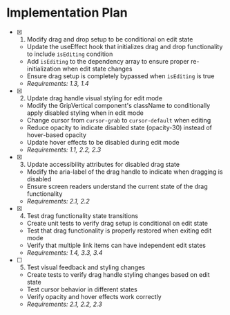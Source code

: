 # Implementation Plan

- [x] 1. Modify drag and drop setup to be conditional on edit state
  - Update the useEffect hook that initializes drag and drop functionality to include `isEditing` condition
  - Add `isEditing` to the dependency array to ensure proper re-initialization when edit state changes
  - Ensure drag setup is completely bypassed when `isEditing` is true
  - _Requirements: 1.3, 1.4_

- [x] 2. Update drag handle visual styling for edit mode
  - Modify the GripVertical component's className to conditionally apply disabled styling when in edit mode
  - Change cursor from `cursor-grab` to `cursor-default` when editing
  - Reduce opacity to indicate disabled state (opacity-30) instead of hover-based opacity
  - Update hover effects to be disabled during edit mode
  - _Requirements: 1.1, 2.2, 2.3_

- [x] 3. Update accessibility attributes for disabled drag state
  - Modify the aria-label of the drag handle to indicate when dragging is disabled
  - Ensure screen readers understand the current state of the drag functionality
  - _Requirements: 2.1, 2.2_

- [x] 4. Test drag functionality state transitions
  - Create unit tests to verify drag setup is conditional on edit state
  - Test that drag functionality is properly restored when exiting edit mode
  - Verify that multiple link items can have independent edit states
  - _Requirements: 1.4, 3.3, 3.4_

- [ ] 5. Test visual feedback and styling changes
  - Create tests to verify drag handle styling changes based on edit state
  - Test cursor behavior in different states
  - Verify opacity and hover effects work correctly
  - _Requirements: 2.1, 2.2, 2.3_
